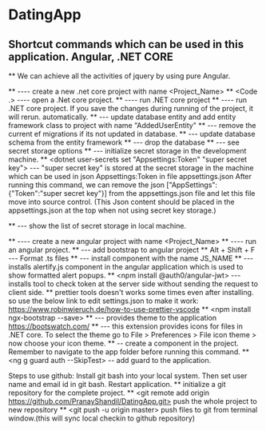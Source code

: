 # DatingApp
## Shortcut commands which can be used in this application. Angular, .NET CORE

** We can achieve all the activities of jquery by using pure Angular.

** <dotnet new Project_Name> ---- create a new .net core project with name <Project_Name>
** <Code .> ---- open a .Net core project.
** <dotnet run> ---- run .NET core project
** <dotnet watch run> ---- run .NET core project. If you save the changes during running of the project, it will rerun. automatically.
** <dotnet ef migrations add AddedUserEntity> --- update database entity and add entity framework class to project with name "AddedUserEntity"
** <dotnet ef migrations remove> --- remove the current ef migrations if its not updated in database.
** <dotnet ef database update> --- update database schema from the entity framework
** <dotnet ef database drop> --- drop the database
** <dotnet user-secrets> --- see secret storage options
** <dotnet user-secrets init> --- initialize secret storage in the development machine.
** <dotnet user-secrets set "Appsettings:Token" "super secret key"> --- "super secret key" is stored at the secret storage in the machine which can be used in json Appsettings:Token in file appsettings.json
After running this command, we can remove the json ["AppSettings":{"Token":"super secret key"}] from the appsettings.json file and let this file move into source control.
(This Json content should be placed in the appsettings.json at the top when not using secret key storage.)

**<dotnet user-secrets list> --- show the list of secret storage in local machine.
 

** <ng new Project_Name> ---- create a new angular project with name <Project_Name>
** <ng serve> ---- run an angular project.
** <ng add ngx-bootstrap> --- add bootstrap to angular project
** Alt + Shift + F --- Format .ts files
** <npm install JS_NAME> --- install component with the name JS_NAME
** <npm install alertifyjs> --- installs alertify.js component in the angular application which is used to
                                show formatted alert popups. 
** <npm install @auth0/angular-jwt> --- installs tool to check token at the server side without sending the 
                                        request to client side.
** prettier tools doesn't works some times even after installing. so use the below link to edit settings.json to make it work: https://www.robinwieruch.de/how-to-use-prettier-vscode 
** <npm install ngx-bootstrap --save>
** <npm install bootswatch> --- provides theme to the application https://bootswatch.com/
** <Material icon theme> --- this extension provides icons for files in .NET core. To select the theme go to
                            File > Preferences > File icon theme > now choose your icon theme.
** <ng g c COMPONENT-NAME> -- create a component in the project. Remember to navigate to the app folder before running this command.
** <ng g guard auth --SkipTest> -- add guard to the application.


Steps to use github:
Install git bash into your local system.
Then set user name and email id in git bash.
Restart application.
** <git init> initialize a git repository for the complete project. 
** <git remote add origin https://github.com/PranayShandil/DatingApp.git> push the whole project to new repository
** <git push -u origin master> push files to git from terminal window.(this will sync local checkin to github repository)
